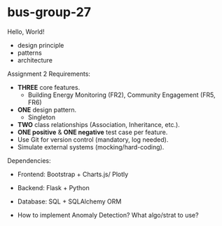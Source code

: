 # bus-group-27
Hello, World!

- design principle
- patterns
- architecture

Assignment 2 Requirements: 
* **THREE** core features.
  * Building Energy Monitoring‬ (FR2), Community Engagement‬ (FR5, FR6)
* **ONE** design pattern.
  * Singleton   
* **TWO** class relationships (Association, Inheritance, etc.).  
* **ONE positive** & **ONE negative** test case per feature.  
* Use Git for version control (mandatory, log needed).  
* Simulate external systems (mocking/hard-coding).  

Dependencies:
- Frontend: Bootstrap + Charts.js/ Plotly
- Backend: Flask + Python
- Database: SQL + SQLAlchemy ORM


- How to implement Anomaly Detection? What algo/strat to use?
